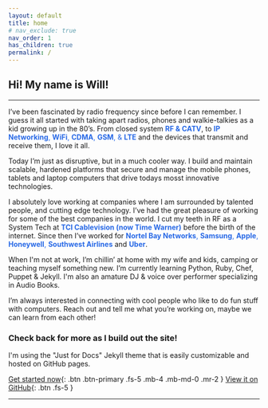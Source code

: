 ```yaml
---
layout: default
title: home
# nav_exclude: true
nav_order: 1
has_children: true
permalink: /
---
```

## Hi! My name is Will!
---
I’ve been fascinated by radio frequency since before I can remember. I guess it all started with taking apart radios, phones and walkie-talkies as a kid growing up in the 80’s. From closed system <span style="color:#2869e6">**RF & CATV**</span>, to <span style="color:#2869e6">**IP Networking**, **WiFi**, **CDMA**, **GSM**, & **LTE**</span> and the devices that transmit and receive them, I love it all.

Today I’m just as disruptive, but in a much cooler way. I build and maintain scalable, hardened platforms that secure and manage the mobile phones, tablets and laptop computers that drive todays mosst innovative technologies.

I absolutely love working at companies where I am surrounded by talented people, and cutting edge technology. I’ve had the great pleasure of working for some of the best companies in the world. I cut my teeth in RF as a System Tech at <span style="color:#2869e6">**TCI Cablevision (now Time Warner)**</span> before the birth of the internet. Since then I’ve worked for <span style="color:#2869e6">**Nortel Bay Networks**, **Samsung**, **Apple**, **Honeywell**, **Southwest Airlines**</span> and <span style="color:#2869e6">**Uber**</span>.

When I'm not at work, I’m chillin’ at home with my wife and kids, camping or teaching myself something new. I’m currently learning Python, Ruby, Chef, Puppet & Jekyll.  I'm also an amature DJ & voice over performer specializing in Audio Books.

I’m always interested in connecting with cool people who like to do fun stuff with computers. Reach out and tell me what you’re working on, maybe we can learn from each other!


### Check back for more as I build out the site!

I'm using the "Just for Docs" Jekyll theme that is easily customizable and hosted on GitHub pages.

[Get started now](https://pmarsceill.github.io/just-the-docs/#getting-started){: .btn .btn-primary .fs-5 .mb-4 .mb-md-0 .mr-2 } [View it on GitHub](https://github.com/pmarsceill/just-the-docs){: .btn .fs-5 }

---
